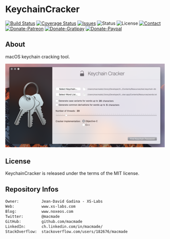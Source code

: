 KeychainCracker
===============

[![Build Status](https://img.shields.io/travis/macmade/KeychainCracker.svg?branch=master&style=flat)](https://travis-ci.org/macmade/KeychainCracker)
[![Coverage Status](https://img.shields.io/coveralls/macmade/KeychainCracker.svg?branch=master&style=flat)](https://coveralls.io/r/macmade/KeychainCracker?branch=master)
[![Issues](http://img.shields.io/github/issues/macmade/KeychainCracker.svg?style=flat)](https://github.com/macmade/KeychainCracker/issues)
![Status](https://img.shields.io/badge/status-active-brightgreen.svg?style=flat)
![License](https://img.shields.io/badge/license-mit-brightgreen.svg?style=flat)
[![Contact](https://img.shields.io/badge/contact-@macmade-blue.svg?style=flat)](https://twitter.com/macmade)  
[![Donate-Patreon](https://img.shields.io/badge/donate-patreon-yellow.svg?style=flat)](https://patreon.com/macmade)
[![Donate-Gratipay](https://img.shields.io/badge/donate-gratipay-yellow.svg?style=flat)](https://www.gratipay.com/macmade)
[![Donate-Paypal](https://img.shields.io/badge/donate-paypal-yellow.svg?style=flat)](https://paypal.me/xslabs)

About
-----

macOS keychain cracking tool.

![Cracker](Assets/Cracker.png "Cracker")

License
-------

KeychainCracker is released under the terms of the MIT license.

Repository Infos
----------------

    Owner:          Jean-David Gadina - XS-Labs
    Web:            www.xs-labs.com
    Blog:           www.noxeos.com
    Twitter:        @macmade
    GitHub:         github.com/macmade
    LinkedIn:       ch.linkedin.com/in/macmade/
    StackOverflow:  stackoverflow.com/users/182676/macmade
